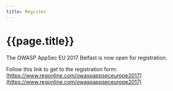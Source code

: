 ```yaml
---
title: Register
---
```

# {{page.title}}

The OWASP AppSec EU 2017 Belfast is now open for registration. 

Follow this link to get to the registration form:
[https://www.regonline.com/owaspappseceurope2017](https://www.regonline.com/owaspappseceurope2017)

